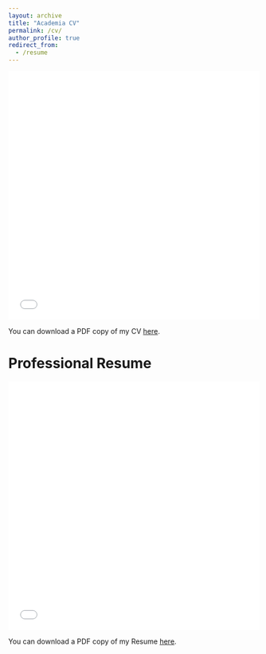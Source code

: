 ```yaml
---
layout: archive
title: "Academia CV"
permalink: /cv/
author_profile: true
redirect_from:
  - /resume
---
```


<iframe src="/files/Pranav_Ramesh_PhD_CV.pdf" width="100%" height="500" frameborder="no" border="0" marginwidth="0" marginheight="0"></iframe>

You can download a PDF copy of my CV [here](/files/Pranav_Ramesh_PhD_CV.pdf).

# Professional Resume

<iframe src="/files/PR_Resume.pdf" width="100%" height="500" frameborder="no" border="0" marginwidth="0" marginheight="0"></iframe>

You can download a PDF copy of my Resume [here](/files/PR_Resume.pdf).
